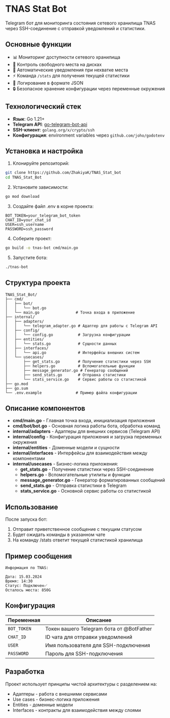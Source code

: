 # TNAS Stat Bot

Telegram бот для мониторинга состояния сетевого хранилища TNAS через SSH-соединение с отправкой уведомлений и статистики.

## Основные функции

- 📊 Мониторинг доступности сетевого хранилища
- 💾 Контроль свободного места на дисках
- 🔔 Автоматические уведомления при нехватке места
- ⚡ Команда `/stats` для получения текущей статистики
- 📝 Логирование в формате JSON
- 🔒 Безопасное хранение конфигурации через переменные окружения

## Технологический стек

- **Язык**: Go 1.21+
- **Telegram API**: [go-telegram-bot-api](https://github.com/go-telegram-bot-api/telegram-bot-api)
- **SSH-клиент**: `golang.org/x/crypto/ssh`
- **Конфигурация**: environment variables через `github.com/joho/godotenv`

## Установка и настройка


1. Клонируйте репозиторий:
```bash
git clone https://github.com/ZhakiyaK/TNAS_Stat_bot
cd TNAS_Stat_Bot
```
2. Установите зависимости:
```bash
go mod download
```
3. Создайте файл .env в корне проекта:
```env
BOT_TOKEN=your_telegram_bot_token
CHAT_ID=your_chat_id
USER=ssh_username
PASSWORD=ssh_password
```
4. Соберите проект:
```bash
go build -o tnas-bot cmd/main.go
```
5. Запустите бота:
```bash
./tnas-bot
```

## Структура проекта
```text
TNAS_Stat_Bot/
├── cmd/
│   ├── bot/
│   │   └── bot.go
│   └── main.go                # Точка входа в приложение
├── internal/
│   ├── adapters/
│   │   └── telegram_adapter.go # Адаптер для работы с Telegram API
│   ├── config/
│   │   └── config.go           # Загрузка конфигурации
│   ├── entities/
│   │   └── stats.go            # Сущности данных
│   ├── interfaces/
│   │   └── api.go              # Интерфейсы внешних систем
│   └── usecases/
│       ├── get_stats.go        # Получение статистики через SSH
│       ├── helpers.go          # Вспомогательные функции
│       ├── message_generator.go # Генератор сообщений
│       ├── send_stats.go       # Отправка статистики
│       └── stats_service.go    # Сервис работы со статистикой
├── go.mod
├── go.sum
└── .env.example               # Пример файла конфигурации
```
## Описание компонентов 
- **cmd/main.go** - Главная точка входа, инициализация приложения
- **cmd/bot/bot.go** - Основная логика работы бота, обработка команд
- **internal/adapters** - Адаптеры для внешних сервисов (Telegram API)
- **internal/config** - Конфигурация приложения и загрузка переменных окружения
- **internal/entities** - Доменные модели и сущности
- **internal/interfaces** - Интерфейсы для взаимодействия между компонентами
- **internal/usecases** - Бизнес-логика приложения:
  - **get_stats.go** - Получение статистики через SSH-соединение
  - **helpers.go** - Вспомогательные утилиты и функции
  - **message_generator.go** - Генератор форматированных сообщений
  - **send_stats.go** - Отправка статистики в Telegram
  - **stats_service.go** - Основной сервис работы со статистикой
## Использование
После запуска бот:
  1. Отправит приветственное сообщение с текущим статусом
  2. Будет ожидать команды в указанном чате
  3. На команду /stats ответит текущей статистикой хранилища

## Пример сообщения
```text
Информация по TNAS:

Дата: 15.03.2024
Время: 14:30
Статус: Подключен✅
Осталось места: 850G
```
## Конфигурация
| Переменная | Описание |
|--------|----------|
| `BOT_TOKEN` | Токен вашего Telegram бота от @BotFather|
| `CHAT_ID` |	ID чата для отправки уведомлений|
| `USER` | Имя пользователя для SSH-подключения|
| `PASSWORD` |	Пароль для SSH-подключения|

## Разработка
Проект использует принципы чистой архитектуры с разделением на:
  - Адаптеры - работа с внешними сервисами
  - Use cases - бизнес-логика приложения
  - Entities - доменные модели
  - Interfaces - контракты для взаимодействия между слоями
